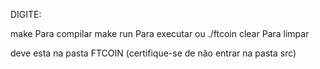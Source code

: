 DIGITE:

make          Para compilar
make run      Para executar    ou ./ftcoin
clear         Para limpar

deve esta na pasta FTCOIN (certifique-se de não entrar na pasta src)
